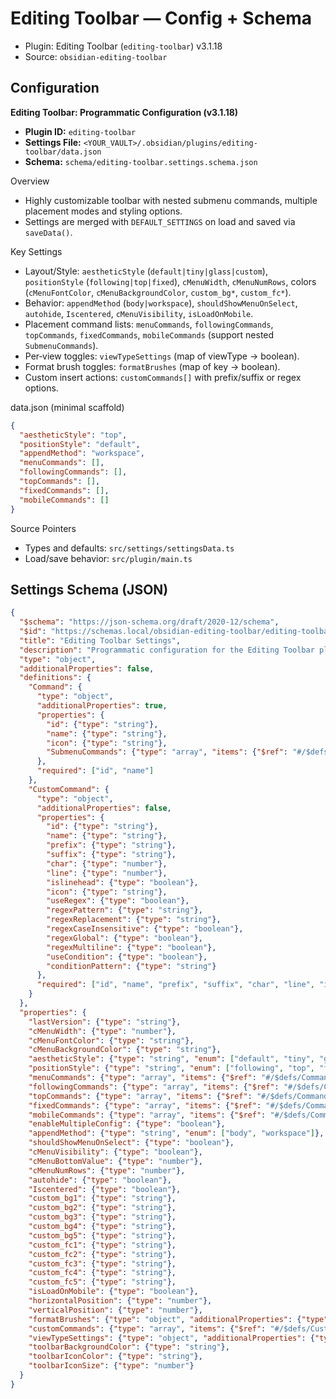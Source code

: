 # Editing Toolbar — Config + Schema

- Plugin: Editing Toolbar (`editing-toolbar`) v3.1.18
- Source: `obsidian-editing-toolbar`

## Configuration

**Editing Toolbar: Programmatic Configuration (v3.1.18)**

- **Plugin ID:** `editing-toolbar`
- **Settings File:** `<YOUR_VAULT>/.obsidian/plugins/editing-toolbar/data.json`
- **Schema:** `schema/editing-toolbar.settings.schema.json`

Overview
- Highly customizable toolbar with nested submenu commands, multiple placement modes and styling options.
- Settings are merged with `DEFAULT_SETTINGS` on load and saved via `saveData()`.

Key Settings
- Layout/Style: `aestheticStyle` (`default|tiny|glass|custom`), `positionStyle` (`following|top|fixed`), `cMenuWidth`, `cMenuNumRows`, colors (`cMenuFontColor`, `cMenuBackgroundColor`, `custom_bg*`, `custom_fc*`).
- Behavior: `appendMethod` (`body|workspace`), `shouldShowMenuOnSelect`, `autohide`, `Iscentered`, `cMenuVisibility`, `isLoadOnMobile`.
- Placement command lists: `menuCommands`, `followingCommands`, `topCommands`, `fixedCommands`, `mobileCommands` (support nested `SubmenuCommands`).
- Per‑view toggles: `viewTypeSettings` (map of viewType → boolean).
- Format brush toggles: `formatBrushes` (map of key → boolean).
- Custom insert actions: `customCommands[]` with prefix/suffix or regex options.

data.json (minimal scaffold)
```json
{
  "aestheticStyle": "top",
  "positionStyle": "default",
  "appendMethod": "workspace",
  "menuCommands": [],
  "followingCommands": [],
  "topCommands": [],
  "fixedCommands": [],
  "mobileCommands": []
}
```

Source Pointers
- Types and defaults: `src/settings/settingsData.ts`
- Load/save behavior: `src/plugin/main.ts`

## Settings Schema (JSON)

```json
{
  "$schema": "https://json-schema.org/draft/2020-12/schema",
  "$id": "https://schemas.local/obsidian-editing-toolbar/editing-toolbar.settings.schema.json",
  "title": "Editing Toolbar Settings",
  "description": "Programmatic configuration for the Editing Toolbar plugin. Based on src/settings/settingsData.ts.",
  "type": "object",
  "additionalProperties": false,
  "definitions": {
    "Command": {
      "type": "object",
      "additionalProperties": true,
      "properties": {
        "id": {"type": "string"},
        "name": {"type": "string"},
        "icon": {"type": "string"},
        "SubmenuCommands": {"type": "array", "items": {"$ref": "#/$defs/Command"}}
      },
      "required": ["id", "name"]
    },
    "CustomCommand": {
      "type": "object",
      "additionalProperties": false,
      "properties": {
        "id": {"type": "string"},
        "name": {"type": "string"},
        "prefix": {"type": "string"},
        "suffix": {"type": "string"},
        "char": {"type": "number"},
        "line": {"type": "number"},
        "islinehead": {"type": "boolean"},
        "icon": {"type": "string"},
        "useRegex": {"type": "boolean"},
        "regexPattern": {"type": "string"},
        "regexReplacement": {"type": "string"},
        "regexCaseInsensitive": {"type": "boolean"},
        "regexGlobal": {"type": "boolean"},
        "regexMultiline": {"type": "boolean"},
        "useCondition": {"type": "boolean"},
        "conditionPattern": {"type": "string"}
      },
      "required": ["id", "name", "prefix", "suffix", "char", "line", "islinehead"]
    }
  },
  "properties": {
    "lastVersion": {"type": "string"},
    "cMenuWidth": {"type": "number"},
    "cMenuFontColor": {"type": "string"},
    "cMenuBackgroundColor": {"type": "string"},
    "aestheticStyle": {"type": "string", "enum": ["default", "tiny", "glass", "custom"]},
    "positionStyle": {"type": "string", "enum": ["following", "top", "fixed"]},
    "menuCommands": {"type": "array", "items": {"$ref": "#/$defs/Command"}},
    "followingCommands": {"type": "array", "items": {"$ref": "#/$defs/Command"}},
    "topCommands": {"type": "array", "items": {"$ref": "#/$defs/Command"}},
    "fixedCommands": {"type": "array", "items": {"$ref": "#/$defs/Command"}},
    "mobileCommands": {"type": "array", "items": {"$ref": "#/$defs/Command"}},
    "enableMultipleConfig": {"type": "boolean"},
    "appendMethod": {"type": "string", "enum": ["body", "workspace"]},
    "shouldShowMenuOnSelect": {"type": "boolean"},
    "cMenuVisibility": {"type": "boolean"},
    "cMenuBottomValue": {"type": "number"},
    "cMenuNumRows": {"type": "number"},
    "autohide": {"type": "boolean"},
    "Iscentered": {"type": "boolean"},
    "custom_bg1": {"type": "string"},
    "custom_bg2": {"type": "string"},
    "custom_bg3": {"type": "string"},
    "custom_bg4": {"type": "string"},
    "custom_bg5": {"type": "string"},
    "custom_fc1": {"type": "string"},
    "custom_fc2": {"type": "string"},
    "custom_fc3": {"type": "string"},
    "custom_fc4": {"type": "string"},
    "custom_fc5": {"type": "string"},
    "isLoadOnMobile": {"type": "boolean"},
    "horizontalPosition": {"type": "number"},
    "verticalPosition": {"type": "number"},
    "formatBrushes": {"type": "object", "additionalProperties": {"type": "boolean"}},
    "customCommands": {"type": "array", "items": {"$ref": "#/$defs/CustomCommand"}},
    "viewTypeSettings": {"type": "object", "additionalProperties": {"type": "boolean"}},
    "toolbarBackgroundColor": {"type": "string"},
    "toolbarIconColor": {"type": "string"},
    "toolbarIconSize": {"type": "number"}
  }
}
```

